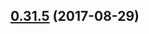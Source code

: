 <a name="0.31.5"></a>
## [0.31.5](https://github.com/ipfs/interface-ipfs-core/compare/v0.31.4...v0.31.5) (2017-08-29)



